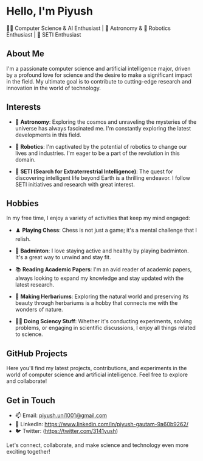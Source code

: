 # Hello, I'm Piyush

👨‍💻 Computer Science & AI Enthusiast | 🌌 Astronomy & 🤖 Robotics Enthusiast | 📡 SETI Enthusiast

## About Me

I'm a passionate computer science and artificial intelligence major, driven by a profound love for science and the desire to make a significant impact in the field. My ultimate goal is to contribute to cutting-edge research and innovation in the world of technology.

## Interests

- 🌌 **Astronomy**: Exploring the cosmos and unraveling the mysteries of the universe has always fascinated me. I'm constantly exploring the latest developments in this field.

- 🤖 **Robotics**: I'm captivated by the potential of robotics to change our lives and industries. I'm eager to be a part of the revolution in this domain.

- 📡 **SETI (Search for Extraterrestrial Intelligence)**: The quest for discovering intelligent life beyond Earth is a thrilling endeavor. I follow SETI initiatives and research with great interest.

## Hobbies

In my free time, I enjoy a variety of activities that keep my mind engaged:

- ♟️ **Playing Chess**: Chess is not just a game; it's a mental challenge that I relish.

- 🏸 **Badminton**: I love staying active and healthy by playing badminton. It's a great way to unwind and stay fit.

- 📚 **Reading Academic Papers**: I'm an avid reader of academic papers, always looking to expand my knowledge and stay updated with the latest research.

- 🌿 **Making Herbariums**: Exploring the natural world and preserving its beauty through herbariums is a hobby that connects me with the wonders of nature.

- 👨‍🔬 **Doing Sciency Stuff**: Whether it's conducting experiments, solving problems, or engaging in scientific discussions, I enjoy all things related to science.

## GitHub Projects

Here you'll find my latest projects, contributions, and experiments in the world of computer science and artificial intelligence. Feel free to explore and collaborate!

## Get in Touch

- 📫 Email: piyush.uni1001@gmail.com
- 💼 LinkedIn: https://www.linkedin.com/in/piyush-gautam-9a60b9262/
- 🐦 Twitter: (https://twitter.com/3141yush)

Let's connect, collaborate, and make science and technology even more exciting together!
